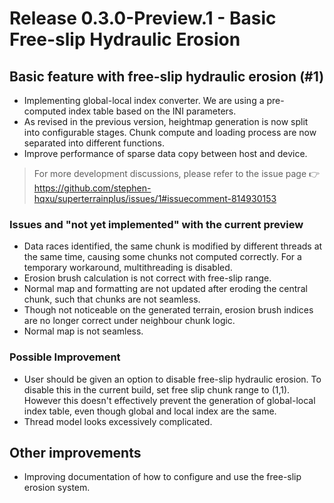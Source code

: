 # Release 0.3.0-Preview.1 - Basic Free-slip Hydraulic Erosion

## Basic feature with free-slip hydraulic erosion (#1)

- Implementing global-local index converter. We are using a pre-computed index table based on the INI parameters.
- As revised in the previous version, heightmap generation is now split into configurable stages. Chunk compute and loading process are now separated into different functions.
- Improve performance of sparse data copy between host and device.

> For more development discussions, please refer to the issue page :point_right:  https://github.com/stephen-hqxu/superterrainplus/issues/1#issuecomment-814930153

### Issues and "not yet implemented" with the current preview

- Data races identified, the same chunk is modified by different threads at the same time, causing some chunks not computed correctly. For a temporary workaround, multithreading is disabled.
- Erosion brush calculation is not correct with free-slip range.
- Normal map and formatting are not updated after eroding the central chunk, such that chunks are not seamless.
- Though not noticeable on the generated terrain, erosion brush indices are no longer correct under neighbour chunk logic.
- Normal map is not seamless.

### Possible Improvement

- User should be given an option to disable free-slip hydraulic erosion. To disable this in the current build, set free slip chunk range to (1,1). However this doesn't effectively prevent the generation of global-local index table, even though global and local index are the same.
- Thread model looks excessively complicated.

## Other improvements

- Improving documentation of how to configure and use the free-slip erosion system.